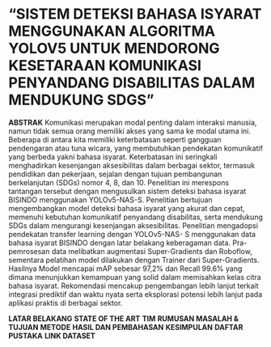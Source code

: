 # “SISTEM DETEKSI BAHASA ISYARAT MENGGUNAKAN ALGORITMA YOLOV5 UNTUK MENDORONG KESETARAAN KOMUNIKASI PENYANDANG DISABILITAS DALAM MENDUKUNG SDGS”

**ABSTRAK**
Komunikasi merupakan modal penting dalam interaksi manusia, namun tidak semua orang memiliki akses yang sama ke modal utama ini. Beberapa di antara kita memiliki keterbatasan seperti gangguan pendengaran atau tuna wicara, yang membutuhkan pendekatan komunikatif yang berbeda yakni bahasa isyarat. Keterbatasan ini seringkali menghadirkan kesenjangan aksesibilitas dalam berbagai sektor, termasuk pendidikan dan pekerjaan, sejalan dengan tujuan pembangunan berkelanjutan (SDGs) nomor 4, 8, dan 10. Penelitian ini merespons tantangan tersebut dengan mengusulkan sistem deteksi bahasa isyarat BISINDO menggunakan YOLOv5-NAS-S. Penelitian bertujuan mengembangkan model deteksi bahasa isyarat yang akurat dan cepat, memenuhi kebutuhan komunikatif penyandang disabilitas, serta mendukung SDGs dalam mengurangi kesenjangan aksesibilitas. Penelitian mengadopsi pendekatan transfer learning dengan YOLOv5-NAS- S menggunakan data bahasa isyarat BISINDO dengan latar belakang keberagaman data. Pra-pemrosesan data melibatkan augmentasi Super-Gradients dan Roboflow, sementara pelatihan model dilakukan dengan Trainer dari Super-Gradients. Hasilnya Model mencapai mAP sebesar 97,2% dan Recall 99.6% yang dimana menunjukkan kemampuan yang solid dalam memisahkan kelas citra bahasa isyarat. Rekomendasi mencakup pengembangan lebih lanjut terkait integrasi prediktif dan waktu nyata serta eksplorasi potensi lebih lanjut pada aplikasi praktis di berbagai sektor.

**LATAR BELAKANG**
**STATE OF THE ART**
**TIM**
**RUMUSAN MASALAH & TUJUAN**
**METODE**
**HASIL DAN PEMBAHASAN**
**KESIMPULAN**
**DAFTAR PUSTAKA**
**LINK DATASET**
